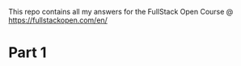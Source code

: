 This repo contains all my answers for the FullStack Open Course @ https://fullstackopen.com/en/

# Part 1

